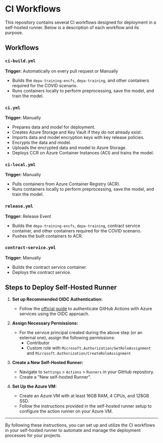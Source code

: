 # CI Workflows

This repository contains several CI workflows designed for deployment in a self-hosted runner. Below is a description of each workflow and its purpose.

## Workflows

### `ci-build.yml` 
**Trigger:** Automatically on every pull request or Manually

- Builds the `depa-training-encfs`, `depa-training`, and other containers required for the COVID scenario.
- Runs containers locally to perform preprocessing, save the model, and train the model.

### `ci.yml`
**Trigger:** Manually

- Prepares data and model for deployment.
- Creates Azure Storage and Key Vault if they do not already exist.
- Imports data and model encryption keys with key release policies.
- Encrypts the data and model.
- Uploads the encrypted data and model to Azure Storage.
- Deploys CCR on Azure Container Instances (ACI) and trains the model.

### `ci-local.yml`
**Trigger:** Manually

- Pulls containers from Azure Container Registry (ACR).
- Runs containers locally to perform preprocessing, save the model, and train the model.

### `release.yml`
**Trigger:** Release Event 

- Builds the `depa-training-encfs`, `depa-training`, contract service container, and other containers required for the COVID scenario.
- Pushes the built containers to ACR.

### `contract-service.yml`
**Trigger:** Manually

- Builds the contract service container.
- Deploys the contract service.

## Steps to Deploy Self-Hosted Runner

1. **Set up Recommended OIDC Authentication:**
   - Follow the [official guide](https://learn.microsoft.com/en-us/azure/app-service/deploy-github-actions?tabs=openid%2Cpython%2Caspnetcore#set-up-a-github-actions-workflow-manually) to authenticate GitHub Actions with Azure services using the OIDC approach.

2. **Assign Necessary Permissions:**
   - For the service principal created during the above step (or an external one), assign the following permissions:
     - Contributor
     - Custom role with `Microsoft.Authorization/GetRoleAssignment` and `Microsoft.Authorization/CreateRoleAssignment`

3. **Create a New Self-Hosted Runner:**
   - Navigate to `Settings` > `Actions` > `Runners` in your GitHub repository.
   - Create a "New self-hosted Runner".

4. **Set Up the Azure VM:**
   - Create an Azure VM with at least 16GB RAM, 4 CPUs, and 128GB SSD.
   - Follow the instructions provided in the self-hosted runner setup to configure the action runner on your Azure VM.

---

By following these instructions, you can set up and utilize the CI workflows in your self-hosted runner to automate and manage the deployment processes for your projects.

